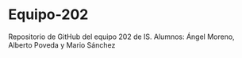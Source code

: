 # Equipo-202
Repositorio de GitHub del equipo 202 de IS. Alumnos: Ángel Moreno, Alberto Poveda y Mario Sánchez
